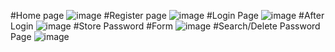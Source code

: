 ﻿#Home page
![image](https://github.com/user-attachments/assets/69f8d016-b5fd-4762-8c86-52e1966ebea2)
#Register page
![image](https://github.com/user-attachments/assets/1a861310-c2af-4f14-9311-0827d86523cc)
#Login Page
![image](https://github.com/user-attachments/assets/6a325572-cb74-4000-9583-df86ccad8ffe)
#After Login
![image](https://github.com/user-attachments/assets/187abf1f-d8a5-42a3-84dd-0a2c52913261)
#Store Password #Form
![image](https://github.com/user-attachments/assets/f40c5e21-7bc3-4516-834c-0a761d11c43a)
#Search/Delete Password Page
![image](https://github.com/user-attachments/assets/e70d02eb-f571-40dc-b566-d1ce6d316c16)









